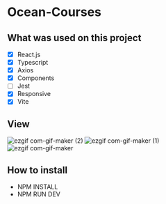 # Ocean-Courses

## What was used on this project 

- [x] React.js 
- [x] Typescript 
- [x] Axios
- [x] Components
- [ ] Jest 
- [x] Responsive
- [x] Vite

## View 


![ezgif com-gif-maker (2)](https://user-images.githubusercontent.com/60064602/164992474-033adb8e-310f-4b31-a789-474f46441939.gif)
![ezgif com-gif-maker (1)](https://user-images.githubusercontent.com/60064602/164992478-8dd2f990-3616-469b-81d2-8cf8eb76a729.gif)
![ezgif com-gif-maker](https://user-images.githubusercontent.com/60064602/164992481-458b4e7a-452a-48ae-9763-f118dc2eec62.gif)


## How to install 

- NPM INSTALL 
- NPM RUN DEV
